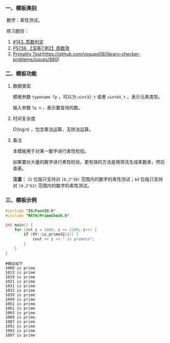 ### 一、模板类别

​	数学：素性测试。

​	练习题目：

1. [#143. 质数判定](https://loj.ac/p/143)
2. [P5736 【深基7.例2】质数筛](https://www.luogu.com.cn/problem/P5736)
3. [Primality Test](https://judge.yosupo.jp/problem/primality_test)(https://github.com/yosupo06/library-checker-problems/issues/880)



### 二、模板功能

1. 数据类型

   模板参数 `typename Tp` ，可以为 `uint32_t` 或者 `uint64_t` ，表示元素类型。

   输入参数 `Tp n` ，表示要查询的数。

2. 时间复杂度

   $O(\log n)$ ，包含乘法运算，无除法运算。

3. 备注

   本模板用于对某一数字进行素性检验。
   
   如果要对大量的数字进行素性检验，更有效的方法是用筛法生成素数表，然后查表。
   
   **注意：** `32` 位版只支持对 `[0,2^30)` 范围内的数字的素性测试；`64` 位版只支持对 `[0,2^62)` 范围内的数字的素性测试。


### 三、模板示例

```c++
#include "IO/FastIO.h"
#include "MATH/PrimeCheck.h"

int main() {
    for (int i = 1000; i <= 1100; i++) {
        if (OY::is_prime32(i)) {
            cout << i << " is prime\n";
        }
    }
}
```

```
#输出如下
1009 is prime
1013 is prime
1019 is prime
1021 is prime
1031 is prime
1033 is prime
1039 is prime
1049 is prime
1051 is prime
1061 is prime
1063 is prime
1069 is prime
1087 is prime
1091 is prime
1093 is prime
1097 is prime

```

